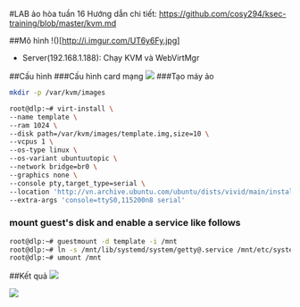 #LAB ảo hòa tuần 16
Hướng dẫn chi tiết: https://github.com/cosy294/ksec-training/blob/master/kvm.md

##Mô hình
!()[http://i.imgur.com/UT6y6Fy.jpg]

* Server(192.168.1.188): Chạy KVM và WebVirtMgr

##Cấu hình
###Cấu hình card mạng
![](http://i.imgur.com/2rFMq5g.png)
###Tạo máy ảo
```sh
mkdir -p /var/kvm/images

root@dlp:~# virt-install \
--name template \
--ram 1024 \
--disk path=/var/kvm/images/template.img,size=10 \
--vcpus 1 \
--os-type linux \
--os-variant ubuntuutopic \
--network bridge=br0 \
--graphics none \
--console pty,target_type=serial \
--location 'http://vn.archive.ubuntu.com/ubuntu/dists/vivid/main/installer-amd64/' \
--extra-args 'console=ttyS0,115200n8 serial'
```

### mount guest's disk and enable a service like follows
```sh
root@dlp:~# guestmount -d template -i /mnt
root@dlp:~# ln -s /mnt/lib/systemd/system/getty@.service /mnt/etc/systemd/system/getty.target.wants/getty@ttyS0.service
root@dlp:~# umount /mnt
```

##Kết quả
![](http://i.imgur.com/9CcNjLf.png)

![](http://i.imgur.com/G639AHf.png)


